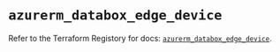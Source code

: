 # `azurerm_databox_edge_device`

Refer to the Terraform Registory for docs: [`azurerm_databox_edge_device`](https://registry.terraform.io/providers/hashicorp/azurerm/3.68.0/docs/resources/databox_edge_device).
